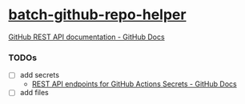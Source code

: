 [batch-github-repo-helper](https://dirkarnez.github.io/batch-github-repo-helper)
==========================================================
[GitHub REST API documentation - GitHub Docs](https://docs.github.com/en/rest?apiVersion=2022-11-28)

### TODOs
- [ ] add secrets
  - [REST API endpoints for GitHub Actions Secrets - GitHub Docs](https://docs.github.com/en/rest/actions/secrets)
- [ ] add files
